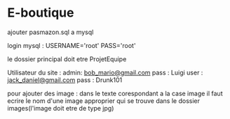 # E-boutique


ajouter pasmazon.sql a mysql

login mysql :
USERNAME='root'
PASS='root'

le dossier principal doit etre ProjetEquipe

Utilisateur du site :
admin: bob_mario@gmail.com 	pass : Luigi
user : jack_daniel@gmail.com 	pass : Drunk101

pour ajouter des image :
dans le texte corespondant a la case image il faut ecrire le nom d'une image approprier qui se trouve dans le dossier images(l'image doit etre de type jpg)

